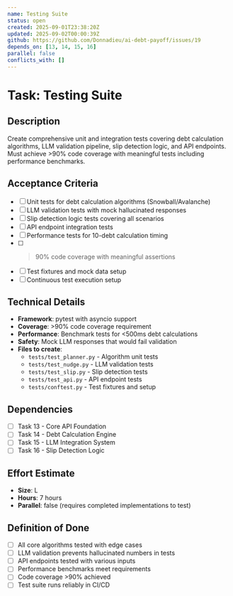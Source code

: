 ```yaml
---
name: Testing Suite
status: open
created: 2025-09-01T23:38:20Z
updated: 2025-09-02T00:00:39Z
github: https://github.com/Donnadieu/ai-debt-payoff/issues/19
depends_on: [13, 14, 15, 16]
parallel: false
conflicts_with: []
---
```


# Task: Testing Suite

## Description

Create comprehensive unit and integration tests covering debt calculation algorithms, LLM validation pipeline, slip detection logic, and API endpoints. Must achieve >90% code coverage with meaningful tests including performance benchmarks.

## Acceptance Criteria

- [ ] Unit tests for debt calculation algorithms (Snowball/Avalanche)
- [ ] LLM validation tests with mock hallucinated responses
- [ ] Slip detection logic tests covering all scenarios
- [ ] API endpoint integration tests
- [ ] Performance tests for 10-debt calculation timing
- [ ] >90% code coverage with meaningful assertions
- [ ] Test fixtures and mock data setup
- [ ] Continuous test execution setup

## Technical Details

- **Framework**: pytest with asyncio support
- **Coverage**: >90% code coverage requirement
- **Performance**: Benchmark tests for <500ms debt calculations
- **Safety**: Mock LLM responses that would fail validation
- **Files to create**:
  - `tests/test_planner.py` - Algorithm unit tests
  - `tests/test_nudge.py` - LLM validation tests
  - `tests/test_slip.py` - Slip detection tests
  - `tests/test_api.py` - API endpoint tests
  - `tests/conftest.py` - Test fixtures and setup

## Dependencies

- [ ] Task 13 - Core API Foundation
- [ ] Task 14 - Debt Calculation Engine
- [ ] Task 15 - LLM Integration System
- [ ] Task 16 - Slip Detection Logic

## Effort Estimate

- **Size**: L
- **Hours**: 7 hours
- **Parallel**: false (requires completed implementations to test)

## Definition of Done

- [ ] All core algorithms tested with edge cases
- [ ] LLM validation prevents hallucinated numbers in tests
- [ ] API endpoints tested with various inputs
- [ ] Performance benchmarks meet requirements
- [ ] Code coverage >90% achieved
- [ ] Test suite runs reliably in CI/CD
